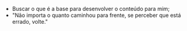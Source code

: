 - Buscar o que é a base para desenvolver o conteúdo para mim;
- "Não importa o quanto caminhou para frente, se perceber que está errado, volte."